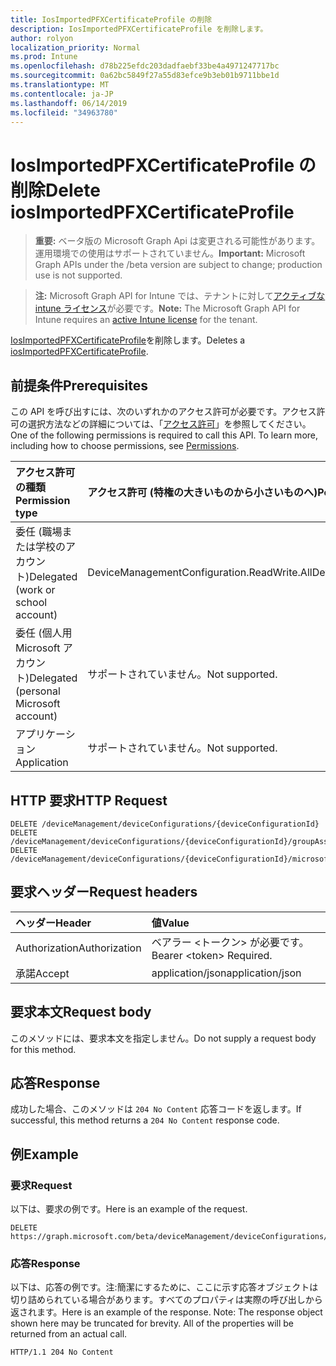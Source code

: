```yaml
---
title: IosImportedPFXCertificateProfile の削除
description: IosImportedPFXCertificateProfile を削除します。
author: rolyon
localization_priority: Normal
ms.prod: Intune
ms.openlocfilehash: d78b225efdc203dadfaebf33be4a4971247717bc
ms.sourcegitcommit: 0a62bc5849f27a55d83efce9b3eb01b9711bbe1d
ms.translationtype: MT
ms.contentlocale: ja-JP
ms.lasthandoff: 06/14/2019
ms.locfileid: "34963780"
---
```

# <a name="delete-iosimportedpfxcertificateprofile"></a><span data-ttu-id="e241f-103">IosImportedPFXCertificateProfile の削除</span><span class="sxs-lookup"><span data-stu-id="e241f-103">Delete iosImportedPFXCertificateProfile</span></span>

> <span data-ttu-id="e241f-104">**重要:** ベータ版の Microsoft Graph Api は変更される可能性があります。運用環境での使用はサポートされていません。</span><span class="sxs-lookup"><span data-stu-id="e241f-104">**Important:** Microsoft Graph APIs under the /beta version are subject to change; production use is not supported.</span></span>

> <span data-ttu-id="e241f-105">**注:** Microsoft Graph API for Intune では、テナントに対して[アクティブな intune ライセンス](https://go.microsoft.com/fwlink/?linkid=839381)が必要です。</span><span class="sxs-lookup"><span data-stu-id="e241f-105">**Note:** The Microsoft Graph API for Intune requires an [active Intune license](https://go.microsoft.com/fwlink/?linkid=839381) for the tenant.</span></span>

<span data-ttu-id="e241f-106">[IosImportedPFXCertificateProfile](../resources/intune-deviceconfig-iosimportedpfxcertificateprofile.md)を削除します。</span><span class="sxs-lookup"><span data-stu-id="e241f-106">Deletes a [iosImportedPFXCertificateProfile](../resources/intune-deviceconfig-iosimportedpfxcertificateprofile.md).</span></span>

## <a name="prerequisites"></a><span data-ttu-id="e241f-107">前提条件</span><span class="sxs-lookup"><span data-stu-id="e241f-107">Prerequisites</span></span>
<span data-ttu-id="e241f-p101">この API を呼び出すには、次のいずれかのアクセス許可が必要です。アクセス許可の選択方法などの詳細については、「[アクセス許可](/graph/permissions-reference)」を参照してください。</span><span class="sxs-lookup"><span data-stu-id="e241f-p101">One of the following permissions is required to call this API. To learn more, including how to choose permissions, see [Permissions](/graph/permissions-reference).</span></span>

|<span data-ttu-id="e241f-110">アクセス許可の種類</span><span class="sxs-lookup"><span data-stu-id="e241f-110">Permission type</span></span>|<span data-ttu-id="e241f-111">アクセス許可 (特権の大きいものから小さいものへ)</span><span class="sxs-lookup"><span data-stu-id="e241f-111">Permissions (from most to least privileged)</span></span>|
|:---|:---|
|<span data-ttu-id="e241f-112">委任 (職場または学校のアカウント)</span><span class="sxs-lookup"><span data-stu-id="e241f-112">Delegated (work or school account)</span></span>|<span data-ttu-id="e241f-113">DeviceManagementConfiguration.ReadWrite.All</span><span class="sxs-lookup"><span data-stu-id="e241f-113">DeviceManagementConfiguration.ReadWrite.All</span></span>|
|<span data-ttu-id="e241f-114">委任 (個人用 Microsoft アカウント)</span><span class="sxs-lookup"><span data-stu-id="e241f-114">Delegated (personal Microsoft account)</span></span>|<span data-ttu-id="e241f-115">サポートされていません。</span><span class="sxs-lookup"><span data-stu-id="e241f-115">Not supported.</span></span>|
|<span data-ttu-id="e241f-116">アプリケーション</span><span class="sxs-lookup"><span data-stu-id="e241f-116">Application</span></span>|<span data-ttu-id="e241f-117">サポートされていません。</span><span class="sxs-lookup"><span data-stu-id="e241f-117">Not supported.</span></span>|

## <a name="http-request"></a><span data-ttu-id="e241f-118">HTTP 要求</span><span class="sxs-lookup"><span data-stu-id="e241f-118">HTTP Request</span></span>
<!-- {
  "blockType": "ignored"
}
-->
``` http
DELETE /deviceManagement/deviceConfigurations/{deviceConfigurationId}
DELETE /deviceManagement/deviceConfigurations/{deviceConfigurationId}/groupAssignments/{deviceConfigurationGroupAssignmentId}/deviceConfiguration
DELETE /deviceManagement/deviceConfigurations/{deviceConfigurationId}/microsoft.graph.windowsDomainJoinConfiguration/networkAccessConfigurations/{deviceConfigurationId}
```

## <a name="request-headers"></a><span data-ttu-id="e241f-119">要求ヘッダー</span><span class="sxs-lookup"><span data-stu-id="e241f-119">Request headers</span></span>
|<span data-ttu-id="e241f-120">ヘッダー</span><span class="sxs-lookup"><span data-stu-id="e241f-120">Header</span></span>|<span data-ttu-id="e241f-121">値</span><span class="sxs-lookup"><span data-stu-id="e241f-121">Value</span></span>|
|:---|:---|
|<span data-ttu-id="e241f-122">Authorization</span><span class="sxs-lookup"><span data-stu-id="e241f-122">Authorization</span></span>|<span data-ttu-id="e241f-123">ベアラー &lt;トークン&gt; が必要です。</span><span class="sxs-lookup"><span data-stu-id="e241f-123">Bearer &lt;token&gt; Required.</span></span>|
|<span data-ttu-id="e241f-124">承諾</span><span class="sxs-lookup"><span data-stu-id="e241f-124">Accept</span></span>|<span data-ttu-id="e241f-125">application/json</span><span class="sxs-lookup"><span data-stu-id="e241f-125">application/json</span></span>|

## <a name="request-body"></a><span data-ttu-id="e241f-126">要求本文</span><span class="sxs-lookup"><span data-stu-id="e241f-126">Request body</span></span>
<span data-ttu-id="e241f-127">このメソッドには、要求本文を指定しません。</span><span class="sxs-lookup"><span data-stu-id="e241f-127">Do not supply a request body for this method.</span></span>

## <a name="response"></a><span data-ttu-id="e241f-128">応答</span><span class="sxs-lookup"><span data-stu-id="e241f-128">Response</span></span>
<span data-ttu-id="e241f-129">成功した場合、このメソッドは `204 No Content` 応答コードを返します。</span><span class="sxs-lookup"><span data-stu-id="e241f-129">If successful, this method returns a `204 No Content` response code.</span></span>

## <a name="example"></a><span data-ttu-id="e241f-130">例</span><span class="sxs-lookup"><span data-stu-id="e241f-130">Example</span></span>

### <a name="request"></a><span data-ttu-id="e241f-131">要求</span><span class="sxs-lookup"><span data-stu-id="e241f-131">Request</span></span>
<span data-ttu-id="e241f-132">以下は、要求の例です。</span><span class="sxs-lookup"><span data-stu-id="e241f-132">Here is an example of the request.</span></span>
``` http
DELETE https://graph.microsoft.com/beta/deviceManagement/deviceConfigurations/{deviceConfigurationId}
```

### <a name="response"></a><span data-ttu-id="e241f-133">応答</span><span class="sxs-lookup"><span data-stu-id="e241f-133">Response</span></span>
<span data-ttu-id="e241f-p102">以下は、応答の例です。注:簡潔にするために、ここに示す応答オブジェクトは切り詰められている場合があります。すべてのプロパティは実際の呼び出しから返されます。</span><span class="sxs-lookup"><span data-stu-id="e241f-p102">Here is an example of the response. Note: The response object shown here may be truncated for brevity. All of the properties will be returned from an actual call.</span></span>
``` http
HTTP/1.1 204 No Content
```





